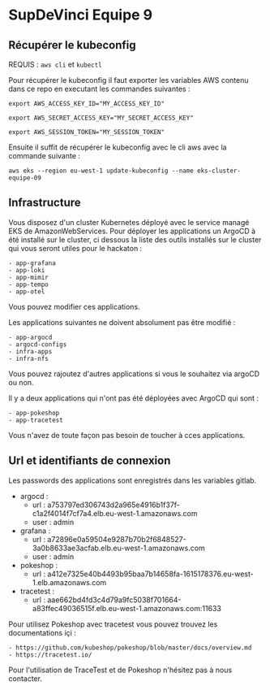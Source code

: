 # SupDeVinci Equipe 9

## Récupérer le kubeconfig

REQUIS : ```aws cli``` et ```kubectl```

Pour récupérer le kubeconfig il faut exporter les variables AWS contenu dans ce repo en executant les commandes suivantes : 

```shell
export AWS_ACCESS_KEY_ID="MY_ACCESS_KEY_ID"
```

```shell
export AWS_SECRET_ACCESS_KEY="MY_SECRET_ACCESS_KEY"
```

```shell
export AWS_SESSION_TOKEN="MY_SESSION_TOKEN"
```

Ensuite il suffit de récupérer le kubeconfig avec le cli aws avec la commande suivante :

```shell
aws eks --region eu-west-1 update-kubeconfig --name eks-cluster-equipe-09
```

## Infrastructure 

Vous disposez d'un cluster Kubernetes déployé avec le service managé EKS de AmazonWebServices.
Pour déployer les applications un ArgoCD à été installé sur le cluster, ci dessous la liste des outils installés sur le cluster qui vous seront utiles pour le hackaton : 

    - app-grafana
    - app-loki
    - app-mimir
    - app-tempo
    - app-otel

Vous pouvez modifier ces applications.

Les applications suivantes ne doivent absolument pas être modifié :

    - app-argocd
    - argocd-configs
    - infra-apps
    - infra-nfs

Vous pouvez rajoutez d'autres applications si vous le souhaitez via argoCD ou non.

Il y a deux applications qui n'ont pas été déployées avec ArgoCD qui sont :

    - app-pokeshop
    - app-tracetest

Vous n'avez de toute façon pas besoin de toucher à cces applications.

## Url et identifiants de connexion

Les passwords des applications sont enregistrés dans les variables gitlab.

- argocd :
    - url : a753797ed306743d2a965e4916b1f37f-c1a2f4014f7cf7a4.elb.eu-west-1.amazonaws.com
    - user : admin
- grafana :
    - url : a72896e0a59504e9287b70b2f6848527-3a0b8633ae3acfab.elb.eu-west-1.amazonaws.com
    - user : admin
- pokeshop :
    - url : a412e7325e40b4493b95baa7b14658fa-1615178376.eu-west-1.elb.amazonaws.com
- tracetest :
    - url : aae662bd4fd3c4d79a9fc5038f701664-a83ffec49036515f.elb.eu-west-1.amazonaws.com:11633

Pour utilisez Pokeshop avec tracetest vous pouvez trouvez les documentations içi :

    - https://github.com/kubeshop/pokeshop/blob/master/docs/overview.md
    - https://tracetest.io/

Pour l'utilisation de TraceTest et de Pokeshop n'hésitez pas à nous contacter.    